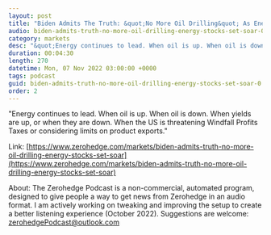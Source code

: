 ```yaml
---
layout: post
title: "Biden Admits The Truth: &quot;No More Oil Drilling&quot; As Energy Stocks Set To Soar"
audio: biden-admits-truth-no-more-oil-drilling-energy-stocks-set-soar-0
category: markets
desc: "&quot;Energy continues to lead. When oil is up. When oil is down. When yields are up, or when they are down. When the US is threatening Windfall Profits Taxes or considering limits on product exports.&quot; "
duration: 00:04:30
length: 270
datetime: Mon, 07 Nov 2022 03:00:00 +0000
tags: podcast
guid: biden-admits-truth-no-more-oil-drilling-energy-stocks-set-soar-0
order: 2
---
```

&quot;Energy continues to lead. When oil is up. When oil is down. When yields are up, or when they are down. When the US is threatening Windfall Profits Taxes or considering limits on product exports.&quot; 

Link: [https://www.zerohedge.com/markets/biden-admits-truth-no-more-oil-drilling-energy-stocks-set-soar](https://www.zerohedge.com/markets/biden-admits-truth-no-more-oil-drilling-energy-stocks-set-soar)

About: The Zerohedge Podcast is a non-commercial, automated program, designed to give people a way to get news from Zerohedge in an audio format.  I am actively working on tweaking and improving the setup to create a better listening experience (October 2022).  Suggestions are welcome: [zerohedgePodcast@outlook.com](mailto:zerohedgePodcast@outlook.com)